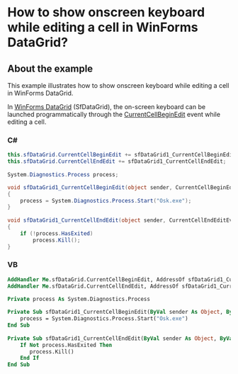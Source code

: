# How to show onscreen keyboard while editing a cell in WinForms DataGrid?

## About the example

This example illustrates how to show onscreen keyboard while editing a cell in WinForms DataGrid.

In [WinForms DataGrid](https://www.syncfusion.com/winforms-ui-controls/datagrid) (SfDataGrid), the on-screen keyboard can be launched programmatically through the [CurrentCellBeginEdit](https://help.syncfusion.com/cr/windowsforms/Syncfusion.WinForms.DataGrid.SfDataGrid.html#Syncfusion_WinForms_DataGrid_SfDataGrid_CurrentCellBeginEdit) event while editing a cell.

### C#
```c#
this.sfDataGrid.CurrentCellBeginEdit += sfDataGrid1_CurrentCellBeginEdit;
this.sfDataGrid.CurrentCellEndEdit += sfDataGrid1_CurrentCellEndEdit;
 
System.Diagnostics.Process process;

void sfDataGrid1_CurrentCellBeginEdit(object sender, CurrentCellBeginEditEventArgs e)
{
    process = System.Diagnostics.Process.Start("Osk.exe");
}
 
void sfDataGrid1_CurrentCellEndEdit(object sender, CurrentCellEndEditEventArgs e)
{
    if (!process.HasExited)
        process.Kill();
}
```
### VB
```vb
AddHandler Me.sfDataGrid.CurrentCellBeginEdit, AddressOf sfDataGrid1_CurrentCellBeginEdit
AddHandler Me.sfDataGrid.CurrentCellEndEdit, AddressOf sfDataGrid1_CurrentCellEndEdit
 
Private process As System.Diagnostics.Process

Private Sub sfDataGrid1_CurrentCellBeginEdit(ByVal sender As Object, ByVal e As CurrentCellBeginEditEventArgs)
    process = System.Diagnostics.Process.Start("Osk.exe")
End Sub
 
Private Sub sfDataGrid1_CurrentCellEndEdit(ByVal sender As Object, ByVal e As CurrentCellEndEditEventArgs)
    If Not process.HasExited Then
       process.Kill()
    End If
End Sub
```
